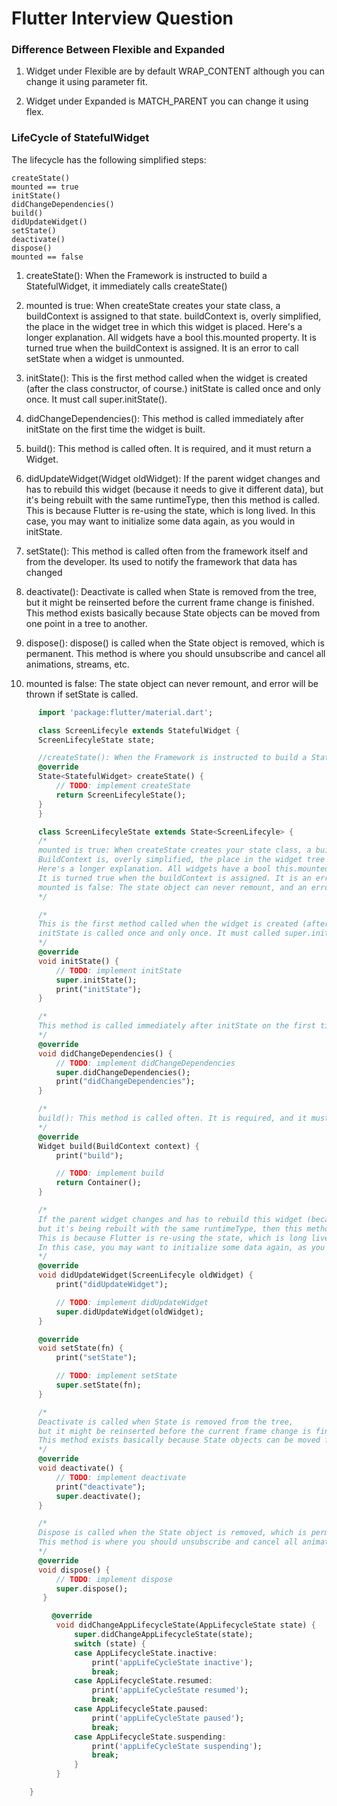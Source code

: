 # Flutter Interview Question



### Difference Between Flexible and Expanded 

1. Widget under Flexible are by default WRAP_CONTENT although you can change it using parameter fit.

2. Widget under Expanded is MATCH_PARENT you can change it using flex.


### LifeCycle of StatefulWidget
The lifecycle has the following simplified steps:

    createState()
    mounted == true
    initState()
    didChangeDependencies()
    build()
    didUpdateWidget()
    setState()
    deactivate()
    dispose()
    mounted == false

   1. createState(): When the Framework is instructed to build a StatefulWidget, it immediately calls createState()

   2. mounted is true: When createState creates your state class, a buildContext is assigned to that state. buildContext is, overly simplified, the place in the                               widget tree in which this widget is placed. Here's a longer explanation. All widgets have a bool this.mounted property. It is turned true                              when the buildContext is assigned. It is an error to call setState when a widget is unmounted.

  3.  initState(): This is the first method called when the widget is created (after the class constructor, of course.) initState is called once and only once. It                         must call super.initState().

 4.   didChangeDependencies(): This method is called immediately after initState on the first time the widget is built.

 5.   build(): This method is called often. It is required, and it must return a Widget.

 6.   didUpdateWidget(Widget oldWidget): If the parent widget changes and has to rebuild this widget (because it needs to give it different data), but it's being                                               rebuilt with the same runtimeType, then this method is called. This is because Flutter is re-using the state, which is long                                           lived. In this case, you may want to initialize some data again, as you would in initState.

 7.  setState(): This method is called often from the framework itself and from the developer. Its used to notify the framework that data has changed

 8.   deactivate(): Deactivate is called when State is removed from the tree, but it might be reinserted before the current frame change is finished. This method                         exists basically because State objects can be moved from one point in a tree to another.

 9.   dispose(): dispose() is called when the State object is removed, which is permanent. This method is where you should unsubscribe and cancel all animations,                         streams, etc.

 10.  mounted is false: The state object can never remount, and error will be thrown if setState is called.

```dart
      import 'package:flutter/material.dart';

      class ScreenLifecyle extends StatefulWidget {
      ScreenLifecyleState state;

      //createState(): When the Framework is instructed to build a StatefulWidget, it immediately calls createState()
      @override
      State<StatefulWidget> createState() {
          // TODO: implement createState
          return ScreenLifecyleState();
      }
      }

      class ScreenLifecyleState extends State<ScreenLifecyle> {
      /*
      mounted is true: When createState creates your state class, a buildContext is assigned to that state.
      BuildContext is, overly simplified, the place in the widget tree in which this widget is placed.
      Here's a longer explanation. All widgets have a bool this.mounted property.
      It is turned true when the buildContext is assigned. It is an error to call setState when a widget is unmounted.
      mounted is false: The state object can never remount, and an error is thrown is setState is called.
      */

      /*
      This is the first method called when the widget is created (after the class constructor, of course.)
      initState is called once and only once. It must called super.initState().
      */
      @override
      void initState() {
          // TODO: implement initState
          super.initState();
          print("initState");
      }

      /*
      This method is called immediately after initState on the first time the widget is built.
      */
      @override
      void didChangeDependencies() {
          // TODO: implement didChangeDependencies
          super.didChangeDependencies();
          print("didChangeDependencies");
      }

      /*
      build(): This method is called often. It is required, and it must return a Widget.
      */
      @override
      Widget build(BuildContext context) {
          print("build");

          // TODO: implement build
          return Container();
      }

      /*
      If the parent widget changes and has to rebuild this widget (because it needs to give it different data),
      but it's being rebuilt with the same runtimeType, then this method is called.
      This is because Flutter is re-using the state, which is long lived.
      In this case, you may want to initialize some data again, as you would in initState.
      */
      @override
      void didUpdateWidget(ScreenLifecyle oldWidget) {
          print("didUpdateWidget");

          // TODO: implement didUpdateWidget
          super.didUpdateWidget(oldWidget);
      }

      @override
      void setState(fn) {
          print("setState");

          // TODO: implement setState
          super.setState(fn);
      }

      /*
      Deactivate is called when State is removed from the tree,
      but it might be reinserted before the current frame change is finished.
      This method exists basically because State objects can be moved from one point in a tree to another.
      */
      @override
      void deactivate() {
          // TODO: implement deactivate
          print("deactivate");
          super.deactivate();
      }

      /*
      Dispose is called when the State object is removed, which is permanent.
      This method is where you should unsubscribe and cancel all animations, streams, etc.
      */
      @override
      void dispose() {
          // TODO: implement dispose
          super.dispose();
       }

         @override
          void didChangeAppLifecycleState(AppLifecycleState state) {
              super.didChangeAppLifecycleState(state);
              switch (state) {
              case AppLifecycleState.inactive:
                  print('appLifeCycleState inactive');
                  break;
              case AppLifecycleState.resumed:
                  print('appLifeCycleState resumed');
                  break;
              case AppLifecycleState.paused:
                  print('appLifeCycleState paused');
                  break;
              case AppLifecycleState.suspending:
                  print('appLifeCycleState suspending');
                  break;
              }
          }

    }
```



